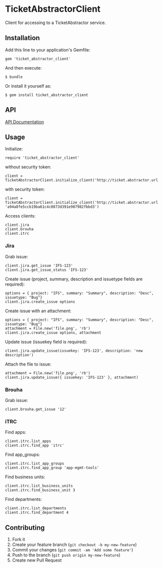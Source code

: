 # TicketAbstractorClient

Client for accessing to a TicketAbstractor service.

## Installation

Add this line to your application's Gemfile:

    gem 'ticket_abstractor_client'

And then execute:

    $ bundle

Or install it yourself as:

    $ gem install ticket_abstractor_client
    
## API

[API Documentation](http://rubydoc.info/gems/ticket_abstractor_client/frames)

## Usage

Initialize:

    require 'ticket_abstractor_client'

  without security token:

    client = TicketAbstractorClient.initialize_client('http://ticket.abstractor.url')

  with security token:

    client = TicketAbstractorClient.initialize_client('http://ticket.abstractor.url', 'a94a8fe5ccb19ba61c4c0873d391e987982fbbd3')

Access clients:

    client.jira
    client.brouha
    client.itrc

### Jira

Grab issue:

    client.jira.get_issue 'IFS-123'
    client.jira.get_issue_status 'IFS-123'
    
Create issue (project, summary, description and issuetype fields are required):

    options = { project: "IFS", summary: "Summary", description: "Desc", issuetype: "Bug"}
    client.jira.create_issue options

Create issue with an attachment:

    options = { project: "IFS", summary: "Summary", description: "Desc", issuetype: "Bug"}
    attachment = File.new('file.png', 'rb')
    client.jira.create_issue options, attachment
    
Update issue (issuekey field is required):

    client.jira.update_issue(issuekey: 'IFS-123', description: 'new description')
    
Attach the file to issue:

    attachment = File.new('file.png', 'rb')
    client.jira.update_issue({ issuekey: 'IFS-123' }, attachment)
    
### Brouha

Grab issue:

    client.brouha.get_issue '12'
    
### iTRC

Find apps:

    client.itrc.list_apps
    client.itrc.find_app 'itrc'
    
Find app_groups:

    client.itrc.list_app_groups
    client.itrc.find_app_group 'app-mgmt-tools'
    
Find business units:

    client.itrc.list_business_units
    client.itrc.find_business_unit 3
    
Find departments:

    client.itrc.list_departments
    client.itrc.find_department 4
    

## Contributing

1. Fork it
2. Create your feature branch (`git checkout -b my-new-feature`)
3. Commit your changes (`git commit -am 'Add some feature'`)
4. Push to the branch (`git push origin my-new-feature`)
5. Create new Pull Request
